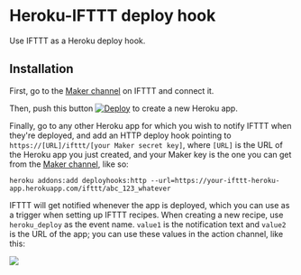 # Heroku-IFTTT deploy hook

Use IFTTT as a Heroku deploy hook.


## Installation

First, go to the [Maker channel](https://ifttt.com/maker) on IFTTT and connect it.

Then, push this button [![Deploy](https://www.herokucdn.com/deploy/button.png)](https://heroku.com/deploy?template=https://github.com/ChiefORZ/heroku-ifttt-node) to create a new Heroku app.

Finally, go to any other Heroku app for which you wish to notify IFTTT when they're deployed, and add an HTTP deploy hook pointing to `https://[URL]/ifttt/[your Maker secret key]`, where `[URL]` is the URL of the Heroku app you just created, and your Maker key is the one you can get from the [Maker channel](https://ifttt.com/maker), like so:

```shell
heroku addons:add deployhooks:http --url=https://your-ifttt-heroku-app.herokuapp.com/ifttt/abc_123_whatever
```

IFTTT will get notified whenever the app is deployed, which you can use as a trigger when setting up IFTTT recipes. When creating a new recipe, use `heroku_deploy` as the event name. `value1` is the notification text and `value2` is the URL of the app; you can use these values in the action channel, like this:

![](http://i.imgur.com/i96gF2q.png)
